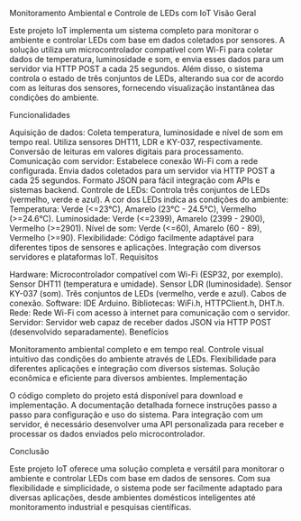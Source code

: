 Monitoramento Ambiental e Controle de LEDs com IoT
Visão Geral

Este projeto IoT implementa um sistema completo para monitorar o ambiente e controlar LEDs com base em dados coletados por sensores. A solução utiliza um microcontrolador compatível com Wi-Fi para coletar dados de temperatura, luminosidade e som, e envia esses dados para um servidor via HTTP POST a cada 25 segundos. Além disso, o sistema controla o estado de três conjuntos de LEDs, alterando sua cor de acordo com as leituras dos sensores, fornecendo visualização instantânea das condições do ambiente.

Funcionalidades

Aquisição de dados:
Coleta temperatura, luminosidade e nível de som em tempo real.
Utiliza sensores DHT11, LDR e KY-037, respectivamente.
Conversão de leituras em valores digitais para processamento.
Comunicação com servidor:
Estabelece conexão Wi-Fi com a rede configurada.
Envia dados coletados para um servidor via HTTP POST a cada 25 segundos.
Formato JSON para fácil integração com APIs e sistemas backend.
Controle de LEDs:
Controla três conjuntos de LEDs (vermelho, verde e azul).
A cor dos LEDs indica as condições do ambiente:
Temperatura: Verde (<=23°C), Amarelo (23°C - 24.5°C), Vermelho (>=24.6°C).
Luminosidade: Verde (<=2399), Amarelo (2399 - 2900), Vermelho (>=2901).
Nível de som: Verde (<=60), Amarelo (60 - 89), Vermelho (>=90).
Flexibilidade:
Código facilmente adaptável para diferentes tipos de sensores e aplicações.
Integração com diversos servidores e plataformas IoT.
Requisitos

Hardware:
Microcontrolador compatível com Wi-Fi (ESP32, por exemplo).
Sensor DHT11 (temperatura e umidade).
Sensor LDR (luminosidade).
Sensor KY-037 (som).
Três conjuntos de LEDs (vermelho, verde e azul).
Cabos de conexão.
Software:
IDE Arduino.
Bibliotecas: WiFi.h, HTTPClient.h, DHT.h.
Rede:
Rede Wi-Fi com acesso à internet para comunicação com o servidor.
Servidor:
Servidor web capaz de receber dados JSON via HTTP POST (desenvolvido separadamente).
Benefícios

Monitoramento ambiental completo e em tempo real.
Controle visual intuitivo das condições do ambiente através de LEDs.
Flexibilidade para diferentes aplicações e integração com diversos sistemas.
Solução econômica e eficiente para diversos ambientes.
Implementação

O código completo do projeto está disponível para download e implementação. A documentação detalhada fornece instruções passo a passo para configuração e uso do sistema. Para integração com um servidor, é necessário desenvolver uma API personalizada para receber e processar os dados enviados pelo microcontrolador.

Conclusão

Este projeto IoT oferece uma solução completa e versátil para monitorar o ambiente e controlar LEDs com base em dados de sensores. Com sua flexibilidade e simplicidade, o sistema pode ser facilmente adaptado para diversas aplicações, desde ambientes domésticos inteligentes até monitoramento industrial e pesquisas científicas.
